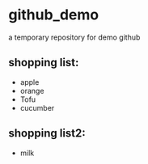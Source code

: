 # github_demo
a temporary repository for demo github

## shopping list:
* apple 
* orange
* Tofu
* cucumber


## shopping list2:
* milk
